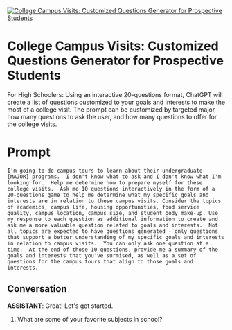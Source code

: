 
[![College Campus Visits: Customized Questions Generator for Prospective Students](https://flow-prompt-covers.s3.us-west-1.amazonaws.com/icon/futuristic/futu_7.png)]()
# College Campus Visits: Customized Questions Generator for Prospective Students 
For High Schoolers: Using an interactive 20-questions format, ChatGPT will create a list of questions customized to your goals and interests to make the most of a college visit.  The prompt can be customized by targeted major, how many questions to ask the user, and how many questions to offer for the college visits.

# Prompt

```
I'm going to do campus tours to learn about their undergraduate [MAJOR] programs.  I don't know what to ask and I don't know what I'm looking for.  Help me determine how to prepare myself for these college visits.  Ask me 10 questions interactively in the form of a 20-questions game to help me determine what my specific goals and interests are in relation to these campus visits. Consider the topics of academics, campus life, housing opportunities, food service quality, campus location, campus size, and student body make-up. Use my response to each question as additional information to create and ask me a more valuable question related to goals and interests.  Not all topics are expected to have questions generated - only questions that support a better understanding of my specific goals and interests in relation to campus visits.  You can only ask one question at a time.  At the end of those 10 questions, provide me a summary of the goals and interests that you've surmised, as well as a set of questions for the campus tours that align to those goals and interests. 
```

## Conversation

**ASSISTANT**: Great! Let's get started. 



1. What are some of your favorite subjects in school? 




